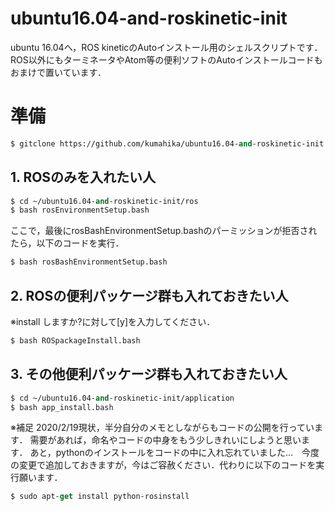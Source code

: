 # ubuntu16.04-and-roskinetic-init
ubuntu 16.04へ，ROS kineticのAutoインストール用のシェルスクリプトです．
ROS以外にもターミネータやAtom等の便利ソフトのAutoインストールコードもおまけで置いています．

# 準備
```vb
$ gitclone https://github.com/kumahika/ubuntu16.04-and-roskinetic-init
```

## 1. ROSのみを入れたい人
```vb
$ cd ~/ubuntu16.04-and-roskinetic-init/ros
$ bash rosEnvironmentSetup.bash
```
ここで，最後にrosBashEnvironmentSetup.bashのパーミッションが拒否されたら，以下のコードを実行．
```vb
$ bash rosBashEnvironmentSetup.bash
```

## 2. ROSの便利パッケージ群も入れておきたい人
※install しますか?に対して[y]を入力してください．
```vb
$ bash ROSpackageInstall.bash
```

## 3. その他便利パッケージ群も入れておきたい人
```vb
$ cd ~/ubuntu16.04-and-roskinetic-init/application
$ bash app_install.bash
```

※補足
2020/2/19現状，半分自分のメモとしながらもコードの公開を行っています．
需要があれば，命名やコードの中身をもう少しきれいにしようと思います．
あと，pythonのインストールをコードの中に入れ忘れていました...　今度の変更で追加しておきますが，今はご容赦ください．代わりに以下のコードを実行願います．
```vb
$ sudo apt-get install python-rosinstall
```
